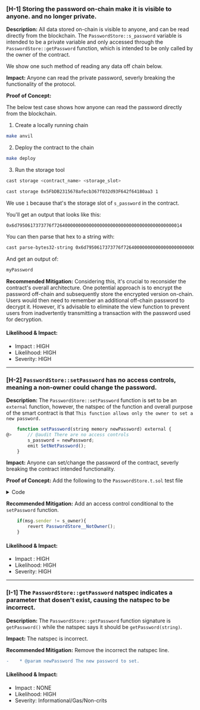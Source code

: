 ### [H-1] Storing the password on-chain make it is visible to anyone. and no longer private.

**Description:** All data stored on-chain is visible to anyone, and can be read directly from the blockchain. The `PasswordStore::s_password` variable is intended to be a private variable and only accessed through the `PasswordStore::getPassword` function, which is intended to be only called by the owner of the contract.

We show one such method of reading any data off chain below.

**Impact:** Anyone can read the private password, severly breaking the functionality of the protocol.

**Proof of Concept:**

The below test case shows how anyone can read the password directly from the blockchain.

1. Create a locally running chain

```bash
make anvil
```

2. Deploy the contract to the chain

```bash
make deploy
```

3. Run the storage tool

```bash
cast storage <contract_name> <storage_slot>
```

```bash
cast storage 0x5FbDB2315678afecb367f032d93F642f64180aa3 1
```

We use `1` because that's the storage slot of `s_password` in the contract.

You'll get an output that looks like this:

`0x6d7950617373776f726400000000000000000000000000000000000000000014`

You can then parse that hex to a string with:

```bash
cast parse-bytes32-string 0x6d7950617373776f726400000000000000000000000000000000000000000014
```

And get an output of:

```bash
myPassword
```

**Recommended Mitigation:** Considering this, it's crucial to reconsider the contract's overall architecture. One potential approach is to encrypt the password off-chain and subsequently store the encrypted version on-chain. Users would then need to remember an additional off-chain password to decrypt it. However, it's advisable to eliminate the view function to prevent users from inadvertently transmitting a transaction with the password used for decryption.

#### Likelihood & Impact:

-   Impact : HIGH
-   Likelihood: HIGH
-   Severity: HIGH

---

### [H-2] `PasswordStore::setPassword` has no access controls, meaning a non-owner could change the password.

**Description:** The `PasswordStore::setPassword` function is set to be an `external` function, however, the natspec of the function and overall purpose of the smart contract is that `This function allows only the owner to set a new password.`

```js
    function setPassword(string memory newPassword) external {
@>      // @audit There are no access controls
        s_password = newPassword;
        emit SetNetPassword();
    }
```

**Impact:** Anyone can set/change the password of the contract, severly breaking the contract intended functionality.

**Proof of Concept:** Add the following to the `PasswordStore.t.sol` test file

<details>
<summary>Code</summary>

```js
    function test_Fuzz_Anyone_Can_Set_Password(address randomAddress) public {
        vm.assume(randomAddress != owner);

        string memory newPassword = "newPassword";
        vm.startPrank(randomAddress);
        passwordStore.setPassword(newPassword);
        vm.stopPrank();

        vm.startPrank(owner);
        string memory currentPassword = passwordStore.getPassword();
        vm.stopPrank();

        assertEq(currentPassword, newPassword);
    }
```

</details>

**Recommended Mitigation:** Add an access control conditional to the `setPassword` function.

```js
    if(msg.sender != s_owner){
        revert PasswordStore__NotOwner();
    }
```

#### Likelihood & Impact:

-   Impact : HIGH
-   Likelihood: HIGH
-   Severity: HIGH

---

### [I-1] The `PasswordStore::getPassword` natspec indicates a parameter that dosen't exist, causing the natspec to be incorrect.

**Description:** The `PasswordStore::getPassword` function signature is `getPassword()` while the natspec says it should be `getPassword(string)`.

**Impact:** The natspec is incorrect.

**Recommended Mitigation:** Remove the incorrect the natspec line.

```diff
-    * @param newPassword The new password to set.
```

#### Likelihood & Impact:

-   Impact : NONE
-   Likelihood: HIGH
-   Severity: Informational/Gas/Non-crits
